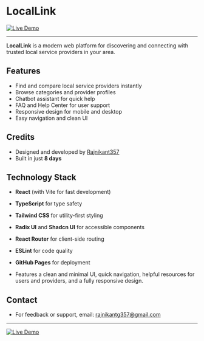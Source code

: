 
# LocalLink

[<img src="https://img.shields.io/badge/Live%20Demo-Click%20Here-2563eb?style=for-the-badge&logo=github" alt="Live Demo"/>](https://rajnikant357.github.io/lovable-locallink/)

---



**LocalLink** is a modern web platform for discovering and connecting with trusted local service providers in your area.

## Features

- Find and compare local service providers instantly
- Browse categories and provider profiles
- Chatbot assistant for quick help
- FAQ and Help Center for user support
- Responsive design for mobile and desktop
- Easy navigation and clean UI

## Credits

- Designed and developed by [Rajnikant357](https://github.com/rajnikant357)
- Built in just **8 days**

## Technology Stack

- **React** (with Vite for fast development)
- **TypeScript** for type safety
- **Tailwind CSS** for utility-first styling
- **Radix UI** and **Shadcn UI** for accessible components
- **React Router** for client-side routing
- **ESLint** for code quality
- **GitHub Pages** for deployment

- Features a clean and minimal UI, quick navigation, helpful resources for users and providers, and a fully responsive design.

## Contact

- For feedback or support, email: rajnikantg357@gmail.com

---

[<img src="https://img.shields.io/badge/Live%20Demo-Click%20Here-2563eb?style=for-the-badge&logo=github" alt="Live Demo"/>](https://rajnikant357.github.io/lovable-locallink/)


